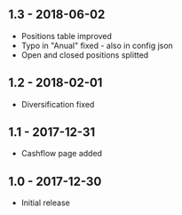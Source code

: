 ## 1.3 - 2018-06-02 

- Positions table improved
- Typo in "Anual" fixed - also in config json
- Open and closed positions splitted

## 1.2 - 2018-02-01 

- Diversification fixed

## 1.1 - 2017-12-31 

- Cashflow page added

## 1.0 - 2017-12-30

- Initial release

